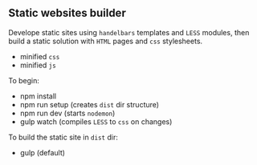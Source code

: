 Static websites builder
-----------------------

Develope static sites using `handelbars` templates and `LESS` modules, then build a static solution with `HTML` pages and `css` stylesheets.

- minified `css`
- minified `js`

To begin: 

- npm install
- npm run setup (creates `dist` dir structure)
- npm run dev (starts `nodemon`)
- gulp watch (compiles `LESS` to `css` on changes)


To build the static site in `dist` dir: 

- gulp (default)

